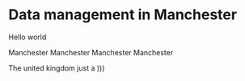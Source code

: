 # Data management in Manchester
Hello world

Manchester
Manchester
Manchester
Manchester

The united kingdom just a )))
